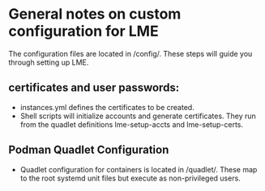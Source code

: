 # General notes on custom configuration for LME
The configuration files are located in /config/. These steps will guide you through setting up LME.

## certificates and user passwords:
  - instances.yml defines the certificates to be created.
  - Shell scripts will initialize accounts and generate certificates. They run from the quadlet definitions lme-setup-accts and lme-setup-certs.
   
## Podman Quadlet Configuration
- Quadlet configuration for containers is located in /quadlet/. These map to the root systemd unit files but execute as non-privileged users.